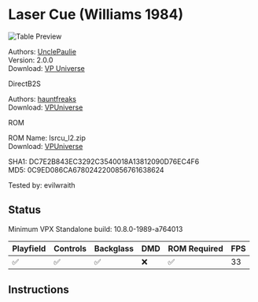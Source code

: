 # Laser Cue (Williams 1984)

![Table Preview](../../images/vpx-lasercue.png)

Authors: [UnclePaulie](https://vpuniverse.com/profile/16685-unclepaulie/)  
Version: 2.0.0  
Download: [VP Universe](https://vpuniverse.com/files/file/12912-laser-cue-williams-1984-w-vr-room/)

DirectB2S

Authors: [hauntfreaks](https://vpuniverse.com/profile/5216-hauntfreaks/)  
Download: [VPUniverse](https://vpuniverse.com/files/file/19242-laser-cue-williams-1984-b2s/)

ROM

ROM Name: lsrcu_l2.zip  
Download: [VPUniverse](https://vpuniverse.com/files/file/1423-lsrcu_l2zip/)  

SHA1: DC7E2B843EC3292C3540018A13812090D76EC4F6  
MD5:  0C9ED086CA6780242200856761638624 

Tested by: evilwraith

## Status 

Minimum VPX Standalone build: 10.8.0-1989-a764013

| Playfield | Controls | Backglass | DMD | ROM Required | FPS | 
|-----------|----------|-----------|-----|--------------|-----|
| :white_check_mark: | :white_check_mark: | :white_check_mark: | :x: | :white_check_mark: | 33 |

## Instructions

